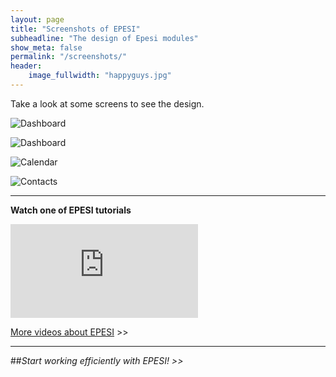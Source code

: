 ```yaml
---
layout: page
title: "Screenshots of EPESI"
subheadline: "The design of Epesi modules"
show_meta: false
permalink: "/screenshots/"
header:
    image_fullwidth: "happyguys.jpg"
---
```



Take a look at some screens to see the design.


![Dashboard]({{site.urlimg}}/screenshots/dashboard_1.png)

![Dashboard]({{site.urlimg}}/screenshots/dashboard_2.png)

![Calendar]({{site.urlimg}}/screenshots/calendar.png)

![Contacts]({{site.urlimg}}/screenshots/records_browsing.png)


----------

**Watch one of EPESI tutorials**

<div class="flex-video"><iframe src="https://www.youtube.com/embed/FR4mQsHUNCY" frameborder="0" allowfullscreen></iframe></div><!-- /.flex-video -->

[More videos about EPESI](https://www.youtube.com/user/epesivideos) >> 

----------

##*Start working efficiently with EPESI! >>*